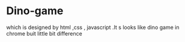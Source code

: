 # Dino-game
which is designed by html ,css , javascript .It s looks like dino game in chrome buit little bit difference
